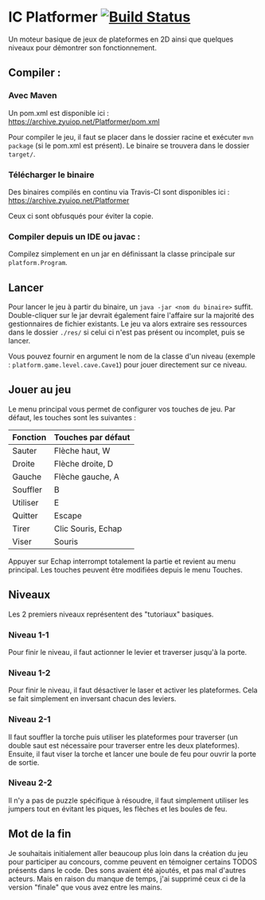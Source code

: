 # IC Platformer [![Build Status](https://travis-ci.com/zyuiop/ic-platformer.svg?token=UnxVKtRtysz48hf11ok6&branch=master)](https://travis-ci.com/zyuiop/ic-platformer)

Un moteur basique de jeux de plateformes en 2D ainsi que quelques niveaux pour démontrer son fonctionnement.

## Compiler :

### Avec Maven

Un pom.xml est disponible ici : https://archive.zyuiop.net/Platformer/pom.xml

Pour compiler le jeu, il faut se placer dans le dossier racine et exécuter ```mvn package``` (si le pom.xml est présent). Le binaire se trouvera dans le dossier ```target/```. 

### Télécharger le binaire

Des binaires compilés en continu via Travis-CI sont disponibles ici : https://archive.zyuiop.net/Platformer

Ceux ci sont obfusqués pour éviter la copie.

### Compiler depuis un IDE ou javac :

Compilez simplement en un jar en définissant la classe principale sur `platform.Program`.

## Lancer

Pour lancer le jeu à partir du binaire, un ```java -jar <nom du binaire>``` suffit. Double-cliquer sur le jar devrait également faire l'affaire sur la majorité des gestionnaires de fichier existants.
Le jeu va alors extraire ses ressources dans le dossier ```./res/``` si celui ci n'est pas présent ou incomplet, puis se lancer.

Vous pouvez fournir en argument le nom de la classe d'un niveau (exemple : `platform.game.level.cave.Cave1`) pour jouer directement sur ce niveau.

## Jouer au jeu

Le menu principal vous permet de configurer vos touches de jeu. Par défaut, les touches sont les suivantes :

| Fonction | Touches par défaut
|----------|--------------------
| Sauter   | Flèche haut, W
| Droite   | Flèche droite, D
| Gauche   | Flèche gauche, A
| Souffler | B
| Utiliser | E
| Quitter  | Escape
| Tirer    | Clic Souris, Echap
| Viser    | Souris

Appuyer sur Echap interrompt totalement la partie et revient au menu principal.
Les touches peuvent être modifiées depuis le menu Touches.

## Niveaux

Les 2 premiers niveaux représentent des "tutoriaux" basiques. 

### Niveau 1-1

Pour finir le niveau, il faut actionner le levier et traverser jusqu'à la porte.

### Niveau 1-2

Pour finir le niveau, il faut désactiver le laser et activer les plateformes. Cela se fait simplement en inversant chacun des leviers. 

### Niveau 2-1

Il faut souffler la torche puis utiliser les plateformes pour traverser (un double saut est nécessaire pour traverser entre les deux plateformes). Ensuite, il faut viser la torche et lancer une boule de feu pour ouvrir la porte de sortie.

### Niveau 2-2

Il n'y a pas de puzzle spécifique à résoudre, il faut simplement utiliser les jumpers tout en évitant les piques, les flèches et les boules de feu.

## Mot de la fin

Je souhaitais initialement aller beaucoup plus loin dans la création du jeu pour participer au concours, comme peuvent en témoigner certains TODOS présents dans le code. Des sons avaient été ajoutés, et pas mal d'autres acteurs. Mais en raison du manque de temps, j'ai supprimé ceux ci de la version "finale" que vous avez entre les mains. 